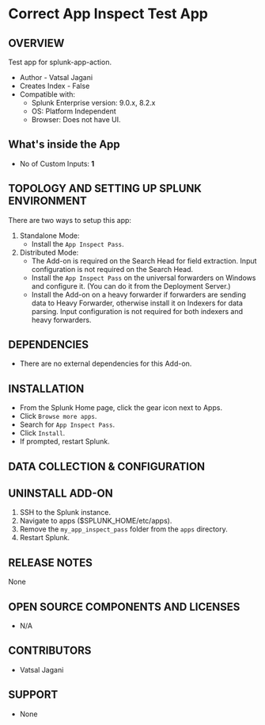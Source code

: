 # Correct App Inspect Test App


OVERVIEW
--------
Test app for splunk-app-action.

* Author - Vatsal Jagani
* Creates Index - False
* Compatible with:
   * Splunk Enterprise version: 9.0.x, 8.2.x
   * OS: Platform Independent
   * Browser: Does not have UI.


## What's inside the App

* No of Custom Inputs: **1**



TOPOLOGY AND SETTING UP SPLUNK ENVIRONMENT
------------------------------------------
There are two ways to setup this app:
  1. Standalone Mode: 
     * Install the `App Inspect Pass`.
  2. Distributed Mode:
     * The Add-on is required on the Search Head for field extraction. Input configuration is not required on the Search Head.
     * Install the `App Inspect Pass` on the universal forwarders on Windows and configure it. (You can do it from the Deployment Server.)
     * Install the Add-on on a heavy forwarder if forwarders are sending data to Heavy Forwarder, otherwise install it on Indexers for data parsing. Input configuration is not required for both indexers and heavy forwarders.


DEPENDENCIES
------------------------------------------------------------
* There are no external dependencies for this Add-on.


INSTALLATION
------------------------------------------------------------
* From the Splunk Home page, click the gear icon next to Apps.
* Click `Browse more apps`.
* Search for `App Inspect Pass`.
* Click `Install`.
* If prompted, restart Splunk.


DATA COLLECTION & CONFIGURATION
------------------------------------------------------------



UNINSTALL ADD-ON
-------------
1. SSH to the Splunk instance.
2. Navigate to apps ($SPLUNK_HOME/etc/apps).
3. Remove the `my_app_inspect_pass` folder from the `apps` directory.
4. Restart Splunk.


RELEASE NOTES
-------------
None


OPEN SOURCE COMPONENTS AND LICENSES
------------------------------
* N/A


CONTRIBUTORS
------------
* Vatsal Jagani



SUPPORT
-------
* None
